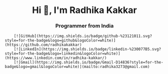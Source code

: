 <h1 align="center">Hi 👋, I'm Radhika Kakkar</h1>
<h3 align="center">Programmer from India</h3>

        [![GitHub](https://img.shields.io/badge/github-%23121011.svg?style=for-the-badge&logo=github&logoColor=white)](https://github.com/radhikakakkar)
        [![LinkedIn](https://img.shields.io/badge/linkedin-%230077B5.svg?style=for-the-badge&logo=linkedin&logoColor=white)](https://www.linkedin.com/in/radhika-kakkar/)
        [![Gmail](https://img.shields.io/badge/Gmail-D14836?style=for-the-badge&logo=gmail&logoColor=white)](mailto:radhika3273@gmail.com)
